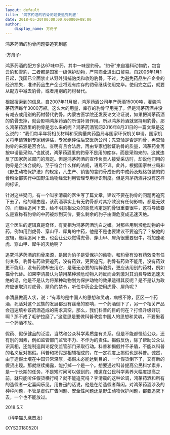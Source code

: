 ```yaml
---
layout: default
title: '鸿茅药酒的豹骨问题要追究到底'
date: 2018-05-20T00:00:00.000000+08:00
author:
    display_name: 方舟子
---
```


鸿茅药酒的豹骨问题要追究到底

·方舟子·

鸿茅药酒的配方多达67味中药，其中一味是豹骨。“豹骨”来自猫科动物豹，包含云豹和雪豹，二者都是国家一级保护动物，严禁商业进出口贸易。自2006年1月1日起，我国已全面禁止从野外猎捕豹类和收购豹骨。不过，为避免药品生产企业的经济损失，准许药品生产企业将现有库存的豹骨继续使用完毕。使用完之后，就要从配方中减去豹骨，或者用别的药材替代。

根据搜索到的信息，自2007年11月起，鸿茅药酒公司年产药酒15000吨，灌装鸿茅药酒每年3000万瓶。这么大的用量，库存的豹骨早用完了。但是鸿茅药酒并没有减去或用别的药材替代豹骨。内蒙古医学院还发表论文论证说，如果把鸿茅药酒的豹骨去掉，就会影响鸿茅药酒的所谓补肾作用。所以鸿茅药酒就坚持用豹骨。那么鸿茅药酒里的豹骨是怎么来的呢？鸿茅药酒官网2016年8月31日的一篇文章是这么说的：“我们每半年将相关材料和采购量向药监局与国家环保机关申请。国家机关将申请转到专家组评估，专家组评估后交医药公司；先查验是否是豹骨，再查验豹骨的来源是否合法。查明有且合法后，再由专家组验证豹骨的质量，鸿茅药业再按申请量采购。”也就说，鸿茅药酒里的豹骨不是用的库存，而是采购来的。这就违反了国家药监部门的规定。但是鸿茅药酒的宣传负责人接受采访时，却说他们用的豹骨是合法合规的。至于符合什么样的法规，语焉不详。此外，根据国家林业局和《野生动物保护法》的规定，凡生产、销售的含豹骨成份的中成药及规格包装的豹骨粉全部实行中国野生动物经营利用管理专用标识制度。但是鸿茅药酒并没有这样的标识。

针对这些疑问，有一个叫李清晨的医生写了篇文章，建议不要在豹骨的问题再追究下去了。他的理由是，该药酒事实上有无豹骨都对其疗效没有任何影响，都是无效的，而继续追问下去，给不明真相公众的感觉肯定是豹骨很重要很牛，这将导致要么是宣称有豹骨的中药被炒到天价，要么剩余的豹子由濒危变成迅速灭绝。

这个医生的逻辑真是奇怪，有变相为鸿茅药酒洗白之嫌。对那些用到濒危动物的中药，例如用到虎骨、穿山甲、犀角的中药，他是不是也要建议不要追究了？按他的逻辑，继续追问下去，也会让公众觉得虎骨、穿山甲、犀角很重要很牛，将加速老虎、穿山甲、犀牛的灭绝啊？

追究鸿茅药酒的豹骨来源，是因为豹子是受保护的动物，和豹骨有没有药效没有任何关系。豹骨有药效要追究，没有药效，更要追究。豹骨有药效不能用，没有药效更不能用，没有药效却去用它，是毫无必要的纯粹浪费，更应该用别的药材，例如猫骨代替。如果李清晨认为禁用某种濒危动物入药反而会刺激对其消费导致迅速灭绝的话，他是不是认为将某种动物划为保护动物的效果适得其反呢？是不是认为政府应该取消对虎骨、犀角的禁令，听任中药企业使用虎骨、犀角呢？

李清晨做高人状，说：“有毒的是中国人的思想和灵魂，病根不除，区区一个药酒，死活对这个民族的发展都没有丝毫的影响，一个药酒倒下了，另一个相关产品会迅速填补该药酒造成的需求真空，那么，我们科普的目的何在？打怪升级好玩啊？那不成了毛驴拉磨了。”这意思是要做科普改变中国人的思想和灵魂，不要揪着一个药酒不放。

假药、假保健品的泛滥，当然和公众科学素质差有关系。但是不能都怪给公众，还有别的因素，例如监管部门监管不力、不作为的责任。揭假反伪，除了帮助公众认识真相，还能制造舆论促使监管部门采取行动。科普和揭假并不矛盾，不能以科普的名义反对揭假。科普和揭假是相辅相成的，在一定程度上揭假也是科普。诚然，由于造假土壤在中国异常深厚，揭假未必能达到目的，一个假货倒下了，又有新的假货出现。那就继续揭露，能打掉一个是一个。想要通过科普提高公民科学素养，是一个长期的任务，不是短时间可以做到的。难道在公民科学素养大幅度提高之前，就只能听任假货横行吗？就不能追究吗？李清晨的这种论调，鸿茅药酒和所有的造假者一定喜闻乐见。用鲁迅的话说，他是在给造假者帮闲。对鸿茅药酒涉及的种种问题，不管是虚假广告问题、安全性问题还是野生动物保护问题，都要追究下去，一个也不能放过。

2018.5.7.

（科学猫头鹰首发）

(XYS20180520)


